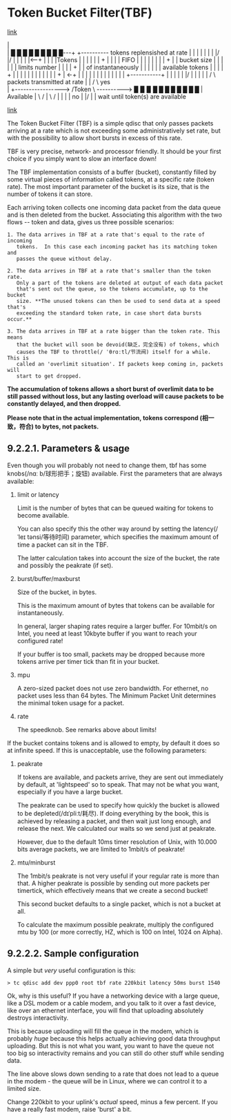 # Token Bucket Filter(TBF)

[link](https://www.zhihu.com/question/21053403)

|                   
|   █ █ █ █ █ █ █ █ █---+           +---------- tokens replensished at rate
|                       |           |
|                       |           |
|                      \|/         \|/
|                   |       |   |       |<--+
|                   |       |   |Tokens |   |
|                   |       |   |   +   |   |
|                   | FIFO  |   |       |   |
|                   |       |   |   +   |   |   bucket size
|                   |       |   |       |   |   limits number
|                   |       |   |   +   |   |   of instantaneously
|                   |       |   |       |   |   available tokens
|                   |       |   |   +   |   |
|                   |       |   |       |   |
|                   |       |   |   +   | <-+
|                   |       |   |       |
|                       |           |
|                       |           |
|                       |           +-----------+
|                       |                       |
|                       |                      \|/
|                       |                       |
|                       |                      / \                  packets transmitted at rate
|                       |                     /   \         yes     
|                       +----------------->  /Token \ ----------> ▉ ▉ ▉ █ █ █ █ █ █ █ █
|                                            Available
|                                             \   /
|                                              \ /
|                                               |
|                                               |  no
|                                              \|/
|                                               |  wait until token(s) are available


[link](https://www.lartc.org/howto/lartc.qdisc.classless.html)

The Token Bucket Filter (TBF) is a simple qdisc that only passes packets
arriving at a rate which is not exceeding some administratively set rate, but
with the possibility to allow short bursts in excess of this rate.

TBF is very precise, network- and processor friendly. It should be your first
choice if you simply want to slow an interface down!

The TBF implementation consists of a buffer (bucket), constantly filled by some
virtual pieces of information called tokens, at a specific rate (token rate).
The most important parameter of the bucket is its size, that is the number of
tokens it can store.

Each arriving token collects one incoming data packet from the data queue and
is then deleted from the bucket. Associating this algorithm with the two flows
-- token and data, gives us three possible scenarios:

    1. The data arrives in TBF at a rate that's equal to the rate of incoming
       tokens.  In this case each incoming packet has its matching token and
       passes the queue without delay.

    2. The data arrives in TBF at a rate that's smaller than the token rate.
       Only a part of the tokens are deleted at output of each data packet
       that's sent out the queue, so the tokens accumulate, up to the bucket
       size. **The unused tokens can then be used to send data at a speed that's
       exceeding the standard token rate, in case short data bursts occur.**

    3. The data arrives in TBF at a rate bigger than the token rate. This means
       that the bucket will soon be devoid(缺乏，完全没有) of tokens, which
       causes the TBF to throttle(/ ˈθrɑːtl/节流阀) itself for a while. This is
       called an 'overlimit situation'. If packets keep coming in, packets will
       start to get dropped.

**The accumulation of tokens allows a short burst of overlimit data to be still
passed without loss, but any lasting overload will cause packets to be
constantly delayed, and then dropped.**

**Please note that in the actual implementation, tokens correspond (相一致，符合)
to bytes, not packets.**


## 9.2.2.1. Parameters & usage

Even though you will probably not need to change them, tbf has some knobs(/nɑː
b/球形把手；旋钮) available. First the parameters that are always available:

1. limit or latency

    Limit is the number of bytes that can be queued waiting for tokens to
    become available.

    You can also specify this the other way around by setting the latency(/ˈleɪ
    tənsi/等待时间) parameter, which specifies the maximum amount of time a
    packet can sit in the TBF.

    The latter calculation takes into account the size of the bucket, the rate
    and possibly the peakrate (if set).

2. burst/buffer/maxburst

    Size of the bucket, in bytes.

    This is the maximum amount of bytes that tokens can be available for
    instantaneously.

    In general, larger shaping rates require a larger buffer. For 10mbit/s on
    Intel, you need at least 10kbyte buffer if you want to reach your
    configured rate!

    If your buffer is too small, packets may be dropped because more tokens
    arrive per timer tick than fit in your bucket.

3. mpu

    A zero-sized packet does not use zero bandwidth. For ethernet, no packet
    uses less than 64 bytes. The Minimum Packet Unit determines the minimal
    token usage for a packet.

4. rate

    The speedknob. See remarks above about limits!

If the bucket contains tokens and is allowed to empty, by default it does so at
infinite speed. If this is unacceptable, use the following parameters:

1. peakrate

    If tokens are available, and packets arrive, they are sent out immediately
    by default, at 'lightspeed' so to speak. That may not be what you want,
    especially if you have a large bucket.

    The peakrate can be used to specify how quickly the bucket is allowed to be
    depleted(/dɪˈpliːt/耗尽). If doing everything by the book, this is achieved
    by releasing a packet, and then wait just long enough, and release the
    next. We calculated our waits so we send just at peakrate.

    However, due to the default 10ms timer resolution of Unix, with 10.000 bits
    average packets, we are limited to 1mbit/s of peakrate!

2. mtu/minburst

    The 1mbit/s peakrate is not very useful if your regular rate is more than
    that. A higher peakrate is possible by sending out more packets per
    timertick, which effectively means that we create a second bucket!

    This second bucket defaults to a single packet, which is not a bucket at
    all.

    To calculate the maximum possible peakrate, multiply the configured mtu by
    100 (or more correctly, HZ, which is 100 on Intel, 1024 on Alpha).



## 9.2.2.2. Sample configuration

A simple but *very* useful configuration is this:

    > tc qdisc add dev ppp0 root tbf rate 220kbit latency 50ms burst 1540

Ok, why is this useful? If you have a networking device with a large queue,
like a DSL modem or a cable modem, and you talk to it over a fast device, like
over an ethernet interface, you will find that uploading absolutely destroys
interactivity.

This is because uploading will fill the queue in the modem, which is probably
*huge* because this helps actually achieving good data throughput uploading.
But this is not what you want, you want to have the queue not too big so
interactivity remains and you can still do other stuff while sending data.

The line above slows down sending to a rate that does not lead to a queue in
the modem - the queue will be in Linux, where we can control it to a limited
size.

Change 220kbit to your uplink's *actual* speed, minus a few percent. If you
have a really fast modem, raise 'burst' a bit.

